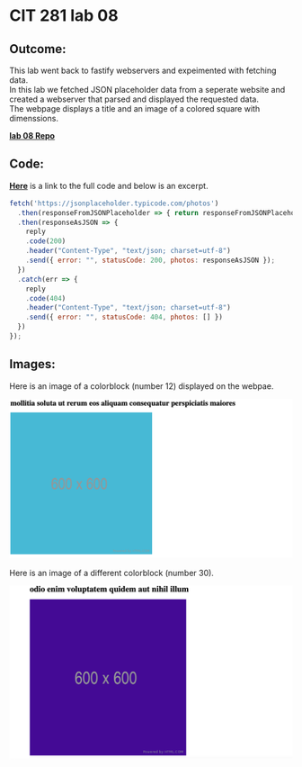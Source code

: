 # CIT 281 lab 08

## Outcome:

This lab went back to fastify webservers and expeimented with fetching data.   
In this lab we fetched JSON placeholder data from a seperate website and created a webserver that parsed and displayed the requested data.   
The webpage displays a title and an image of a colored square with dimenssions.
   
**[lab 08 Repo](https://github.com/UO-CIT-Myles-P-D/cit281-lab08)**
   
## Code:    
     
**[Here]()** is a link to the full code and below is an excerpt.     
     
```javascript
fetch('https://jsonplaceholder.typicode.com/photos')
  .then(responseFromJSONPlaceholder => { return responseFromJSONPlaceholder.json()})
  .then(responseAsJSON => {
    reply
    .code(200)
    .header("Content-Type", "text/json; charset=utf-8")
    .send({ error: "", statusCode: 200, photos: responseAsJSON });
  })
  .catch(err => {
    reply
    .code(404)
    .header("Content-Type", "text/json; charset=utf-8")
    .send({ error: "", statusCode: 404, photos: [] })
  })
});
```

## Images:      
    
Here is an image of a colorblock (number 12) displayed on the webpae.    
    
![colorblock](https://github.com/Myles-P-D/cit281-lab08/blob/main/colorblock.png?raw=true "colorblock 12")
    
    
Here is an image of a different colorblock (number 30).    
    
![colorblock 30](https://github.com/Myles-P-D/cit281-lab08/blob/main/colorblock_30.png?raw=true "colorblock 30")    

